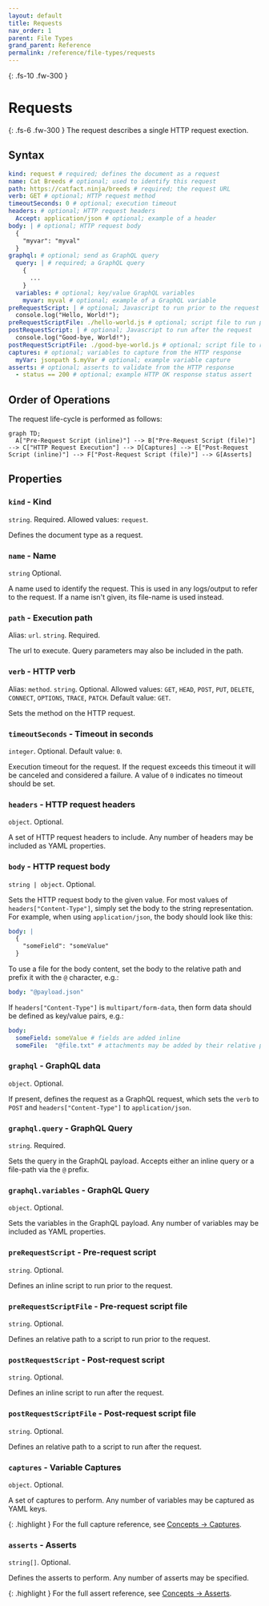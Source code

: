 ```yaml
---
layout: default
title: Requests
nav_order: 1
parent: File Types
grand_parent: Reference
permalink: /reference/file-types/requests
---
```


{: .fs-10 .fw-300 }
# Requests

{: .fs-6 .fw-300 }
The request describes a single HTTP request exection.

## Syntax

```yml
kind: request # required; defines the document as a request
name: Cat Breeds # optional; used to identify this request
path: https://catfact.ninja/breeds # required; the request URL
verb: GET # optional; HTTP request method
timeoutSeconds: 0 # optional; execution timeout
headers: # optional; HTTP request headers
  Accept: application/json # optional; example of a header
body: | # optional; HTTP request body
  {
    "myvar": "myval"
  }
graphql: # optional; send as GraphQL query
  query: | # required; a GraphQL query
    {
      ...
    }
  variables: # optional; key/value GraphQL variables
    myvar: myval # optional; example of a GraphQL variable
preRequestScript: | # optional; Javascript to run prior to the request
  console.log("Hello, World!");
preRequestScriptFile: ./hello-world.js # optional; script file to run prior to the request
postRequestScript: | # optional; Javascript to run after the request
  console.log("Good-bye, World!");
postRequestScriptFile: ./good-bye-world.js # optional; script file to run after the request
captures: # optional; variables to capture from the HTTP response
  myVar: jsonpath $.myVar # optional; example variable capture
asserts: # optional; asserts to validate from the HTTP response
  - status == 200 # optional; example HTTP OK response status assert
```

## Order of Operations

The request life-cycle is performed as follows:

```mermaid
graph TD;
  A["Pre-Request Script (inline)"] --> B["Pre-Request Script (file)"] --> C["HTTP Request Execution"] --> D[Captures] --> E["Post-Request Script (inline)"] --> F["Post-Request Script (file)"] --> G[Asserts]
```

## Properties

### `kind` - Kind

`string`. Required. Allowed values: `request`.

Defines the document type as a request.

### `name` - Name

`string` Optional.

A name used to identify the request. This is used in any logs/output to refer to the request. If a name isn't given, its file-name is used instead.

### `path` - Execution path

Alias: `url`. `string`. Required.

The url to execute. Query parameters may also be included in the path.

### `verb` - HTTP verb

Alias: `method`. `string`. Optional. Allowed values: `GET`, `HEAD`, `POST`, `PUT`, `DELETE`, `CONNECT`, `OPTIONS`, `TRACE`, `PATCH`. Default value: `GET`.

Sets the method on the HTTP request. 

### `timeoutSeconds` - Timeout in seconds

`integer`. Optional. Default value: `0`.

Execution timeout for the request. If the request exceeds this timeout it will be canceled and considered a failure. A value of `0` indicates no timeout should be set.

### `headers` - HTTP request headers

`object`. Optional.

A set of HTTP request headers to include. Any number of headers may be included as YAML properties.

### `body` - HTTP request body

`string | object`. Optional.

Sets the HTTP request body to the given value. For most values of `headers["Content-Type"]`, simply set the body to the string representation. For example, when using `application/json`, the body should look like this:

```yml
body: |
  {
    "someField": "someValue"
  }
```

To use a file for the body content, set the body to the relative path and prefix it with the `@` character, e.g.:

```yml
body: "@payload.json"
```

If `headers["Content-Type"]` is `multipart/form-data`, then form data should be defined as key/value pairs, e.g.:

```yml
body:
  someField: someValue # fields are added inline
  someFile:  "@file.txt" # attachments may be added by their relative path and are prefixed with @ 
```

### `graphql` - GraphQL data

`object`. Optional.

If present, defines the request as a GraphQL request, which sets the `verb` to `POST` and `headers["Content-Type"]` to `application/json`.

### `graphql.query` - GraphQL Query

`string`. Required.

Sets the query in the GraphQL payload. Accepts either an inline query or a file-path via the `@` prefix.

### `graphql.variables` - GraphQL Query

`object`. Optional.

Sets the variables in the GraphQL payload. Any number of variables may be included as YAML properties.

### `preRequestScript` - Pre-request script

`string`. Optional.

Defines an inline script to run prior to the request.

### `preRequestScriptFile` - Pre-request script file

`string`. Optional.

Defines an relative path to a script to run prior to the request.

### `postRequestScript` - Post-request script

`string`. Optional.

Defines an inline script to run after the request.

### `postRequestScriptFile` - Post-request script file

`string`. Optional.

Defines an relative path to a script to run after the request.

### `captures` - Variable Captures

`object`. Optional.

A set of captures to perform. Any number of variables may be captured as YAML keys.

{: .highlight }
For the full capture reference, see [Concepts -> Captures](/reference/concepts/captures).

### `asserts` - Asserts

`string[]`. Optional.

Defines the asserts to perform. Any number of asserts may be specified.

{: .highlight }
For the full assert reference, see [Concepts -> Asserts](/reference/concepts/asserts).